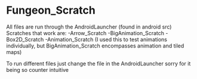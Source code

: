 # Fungeon_Scratch
All files are run through the AndroidLauncher (found in android src)
Scratches that work are:
-Arrow_Scratch
-BigAnimation_Scratch
-Box2D_Scratch
-Animation_Scratch (I used this to test animations individually, but BigAnimation_Scratch encompasses animation and tiled maps)

To run different files just change the file in the AndroidLauncher
sorry for it being so counter intuitive
